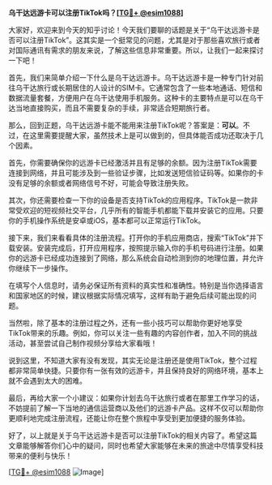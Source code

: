 **乌干达远游卡可以注册TikTok吗？[[TG💪+ @esim1088](https://t.me/s/esim1088)]**

大家好，欢迎来到今天的知乎讨论！今天我们要聊的话题是关于“乌干达远游卡是否可以注册TikTok”。这其实是一个挺常见的问题，尤其是对于那些喜欢旅行或者对国际通讯有需求的朋友来说，了解这些信息非常重要。所以，让我们一起来探讨一下吧！

首先，我们来简单介绍一下什么是乌干达远游卡。乌干达远游卡是一种专门针对前往乌干达旅行或长期居住的人设计的SIM卡。它通常包含了一些本地通话、短信和数据流量套餐，方便用户在乌干达使用手机服务。这种卡的主要特点是可以在乌干达当地直接购买，而且不需要复杂的手续，非常适合短期旅行者。

那么，回到正题，乌干达远游卡能不能用来注册TikTok呢？答案是：**可以**。不过，在这里需要提醒大家，虽然技术上是可以做到的，但具体能否成功还取决于几个因素。

首先，你需要确保你的远游卡已经激活并且有足够的余额。因为注册TikTok需要连接到网络，并且可能涉及到一些验证步骤，比如发送短信验证码等。如果你的卡没有足够的余额或者网络信号不好，可能会导致注册失败。

其次，你还需要检查一下你的设备是否支持TikTok的应用程序。TikTok是一款非常受欢迎的短视频社交平台，几乎所有的智能手机都能下载并安装它的应用。只要你的手机操作系统是安卓或iOS，基本都可以正常运行TikTok。

接下来，我们来看看具体的注册流程。打开你的手机应用商店，搜索“TikTok”并下载安装。安装完成后，打开应用程序，按照提示输入你的手机号码进行注册。如果你的远游卡已经成功连接到了网络，那么系统会自动检测到你的地理位置，并允许你继续下一步操作。

在填写个人信息时，请务必保证所有资料的真实性和准确性。特别是当你选择语言和国家地区的时候，建议根据实际情况填写，这样有助于避免后续可能出现的问题。

当然啦，除了基本的注册过程之外，还有一些小技巧可以帮助你更好地享受TikTok带来的乐趣。例如，你可以关注一些有趣的内容创作者，加入不同的挑战活动，甚至尝试自己制作视频分享给大家看哦！

说到这里，不知道大家有没有发现，其实无论是注册还是使用TikTok，整个过程都非常简单快捷。只要你有一张有效的远游卡，并且保持良好的网络环境，基本上就不会遇到太大的困难。

最后，再给大家一个小建议：如果你计划去乌干达旅行或者在那里工作学习的话，不妨提前了解一下当地的通信运营商以及他们的远游卡产品。这样不仅可以帮助你更顺利地完成注册流程，还能让你在整个旅程中享受到更加便捷的服务体验。

好了，以上就是关于乌干达远游卡是否可以注册TikTok的相关内容了。希望这篇文章能够解答你们心中的疑问，同时也希望大家能够在未来的旅途中尽情享受科技带来的便利与快乐！

[[TG💪+ @esim1088](https://t.me/s/esim1088) ![Image](https://i.postimg.cc/4NQfJmqS/Snipaste-2025-05-13-00-14-12.png)]